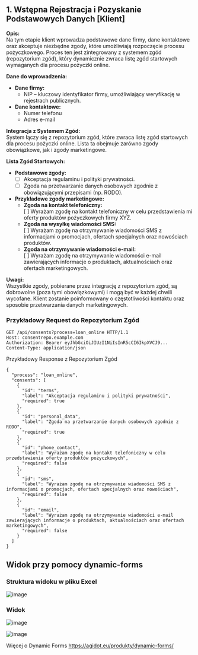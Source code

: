 ## 1. Wstępna Rejestracja i Pozyskanie Podstawowych Danych [Klient]

**Opis:**  
Na tym etapie klient wprowadza podstawowe dane firmy, dane kontaktowe oraz akceptuje niezbędne zgody, które umożliwiają rozpoczęcie procesu pożyczkowego. Proces ten jest zintegrowany z systemem zgód (repozytorium zgód), który dynamicznie zwraca listę zgód startowych wymaganych dla procesu pożyczki online.

**Dane do wprowadzenia:**
- **Dane firmy:**
  - NIP – kluczowy identyfikator firmy, umożliwiający weryfikację w rejestrach publicznych.
- **Dane kontaktowe:**
  - Numer telefonu
  - Adres e-mail

**Integracja z Systemem Zgód:**  
System łączy się z repozytorium zgód, które zwraca listę zgód startowych dla procesu pożyczki online. Lista ta obejmuje zarówno zgody obowiązkowe, jak i zgody marketingowe.

**Lista Zgód Startowych:**
- **Podstawowe zgody:**
  - [ ] Akceptacja regulaminu i polityki prywatności.
  - [ ] Zgoda na przetwarzanie danych osobowych zgodnie z obowiązującymi przepisami (np. RODO).

- **Przykładowe zgody marketingowe:**
  - **Zgoda na kontakt telefoniczny:**  
    [ ] Wyrażam zgodę na kontakt telefoniczny w celu przedstawienia mi oferty produktów pożyczkowych firmy XYZ.
  - **Zgoda na wysyłkę wiadomości SMS:**  
    [ ] Wyrażam zgodę na otrzymywanie wiadomości SMS z informacjami o promocjach, ofertach specjalnych oraz nowościach produktów.
  - **Zgoda na otrzymywanie wiadomości e-mail:**  
    [ ] Wyrażam zgodę na otrzymywanie wiadomości e-mail zawierających informacje o produktach, aktualnościach oraz ofertach marketingowych.

**Uwagi:**  
Wszystkie zgody, pobierane przez integrację z repozytorium zgód, są dobrowolne (poza tymi obowiązkowymi) i mogą być w każdej chwili wycofane. Klient zostanie poinformowany o częstotliwości kontaktu oraz sposobie przetwarzania danych marketingowych.


### Przykładowy Request do Repozytorium Zgód

```http
GET /api/consents?process=loan_online HTTP/1.1
Host: consentrepo.example.com
Authorization: Bearer eyJhbGciOiJIUzI1NiIsInR5cCI6IkpXVCJ9...
Content-Type: application/json
```

Przykładowy Response z Repozytorium Zgód
```
{
  "process": "loan_online",
  "consents": [
    {
      "id": "terms",
      "label": "Akceptacja regulaminu i polityki prywatności",
      "required": true
    },
    {
      "id": "personal_data",
      "label": "Zgoda na przetwarzanie danych osobowych zgodnie z RODO",
      "required": true
    },
    {
      "id": "phone_contact",
      "label": "Wyrażam zgodę na kontakt telefoniczny w celu przedstawienia oferty produktów pożyczkowych",
      "required": false
    },
    {
      "id": "sms",
      "label": "Wyrażam zgodę na otrzymywanie wiadomości SMS z informacjami o promocjach, ofertach specjalnych oraz nowościach",
      "required": false
    },
    {
      "id": "email",
      "label": "Wyrażam zgodę na otrzymywanie wiadomości e-mail zawierających informacje o produktach, aktualnościach oraz ofertach marketingowych",
      "required": false
    }
  ]
}
```

## Widok przy pomocy dynamic-forms

### Struktura widoku w pliku Excel
![image](https://github.com/user-attachments/assets/3f9d8f4e-07cf-43cb-b745-c0016687741f)


### Widok 
![image](https://github.com/user-attachments/assets/8e8c7a79-79bb-4e2a-984c-199151afcd5a)

![image](https://github.com/user-attachments/assets/ead01e0f-093e-4e75-8379-4d3c3509de39)


Więcej o Dynamic Forms https://agidot.eu/produkty/dynamic-forms/
